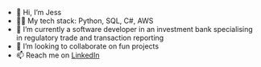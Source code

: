 - 👋 Hi, I’m Jess
- 👩‍💻 My tech stack: Python, SQL, C#, AWS
- 🌱 I’m currently a software developer in an investment bank specialising in regulatory trade and transaction reporting
- 💞️ I’m looking to collaborate on fun projects
- 📫 Reach me on [LinkedIn](https://www.linkedin.com/in/caiqingyang)

<!---
JessicaCaiqingYang/JessicaCaiqingYang is a ✨ special ✨ repository because its `README.md` (this file) appears on your GitHub profile.
You can click the Preview link to take a look at your changes.
--->
